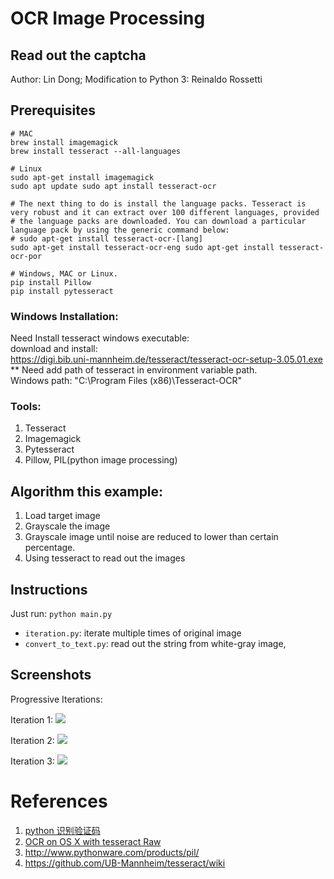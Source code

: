 # OCR Image Processing 
## Read out the captcha

Author: Lin Dong; Modification to Python 3: Reinaldo Rossetti

## Prerequisites

```
# MAC
brew install imagemagick
brew install tesseract --all-languages

# Linux
sudo apt-get install imagemagick
sudo apt update sudo apt install tesseract-ocr

# The next thing to do is install the language packs. Tesseract is very robust and it can extract over 100 different languages, provided # the language packs are downloaded. You can download a particular language pack by using the generic command below:
# sudo apt-get install tesseract-ocr-[lang]
sudo apt-get install tesseract-ocr-eng sudo apt-get install tesseract-ocr-por

# Windows, MAC or Linux.
pip install Pillow
pip install pytesseract
```
### Windows Installation:<br>
Need Install tesseract windows executable:<br>
download and install:<br>
https://digi.bib.uni-mannheim.de/tesseract/tesseract-ocr-setup-3.05.01.exe<br>
** Need add path of tesseract in environment variable path.<br>
Windows path:
"C:\Program Files (x86)\Tesseract-OCR"

### Tools:

1. Tesseract
2. Imagemagick
3. Pytesseract
4. Pillow,  PIL(python image processing)

## Algorithm this example:

1. Load target image
2. Grayscale the image
3. Grayscale image until noise are reduced to lower than certain percentage.
4. Using tesseract to read out the images

## Instructions

Just run: `python main.py`

* `iteration.py`: iterate multiple times of original image
* `convert_to_text.py`: read out the string from white-gray image,

## Screenshots

Progressive Iterations: 

Iteration 1: ![](./screenshots/iteration_0.jpeg)

Iteration 2: ![](./screenshots/iteration_1.jpeg)

Iteration 3: ![](./screenshots/iteration_2.jpeg)

# References
1. [python 识别验证码](https://segmentfault.com/q/1010000005686388)
2. [OCR on OS X with tesseract Raw](https://gist.github.com/henrik/1967035)
3. http://www.pythonware.com/products/pil/
4. https://github.com/UB-Mannheim/tesseract/wiki

